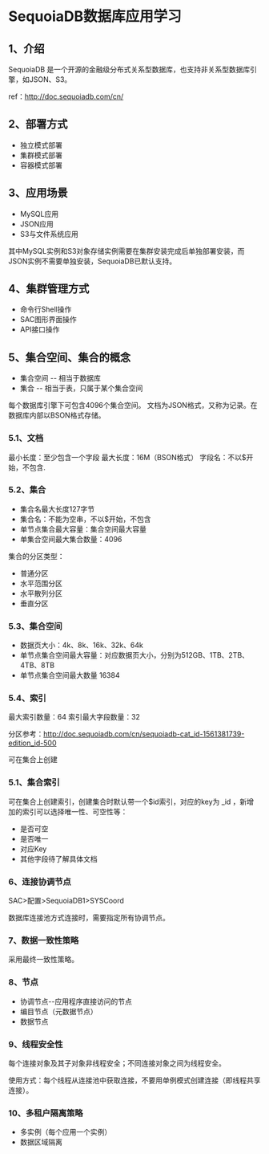 # SequoiaDB数据库应用学习

## 1、介绍

SequoiaDB 是一个开源的金融级分布式关系型数据库，也支持非关系型数据库引擎，如JSON、S3。

ref：http://doc.sequoiadb.com/cn/

## 2、部署方式

* 独立模式部署
* 集群模式部署
* 容器模式部署

## 3、应用场景

* MySQL应用
* JSON应用
* S3与文件系统应用

其中MySQL实例和S3对象存储实例需要在集群安装完成后单独部署安装，而JSON实例不需要单独安装，SequoiaDB已默认支持。

## 4、集群管理方式

* 命令行Shell操作
* SAC图形界面操作
* API接口操作

## 5、集合空间、集合的概念

* 集合空间 -- 相当于数据库
* 集合 -- 相当于表，只属于某个集合空间

每个数据库引擎下可包含4096个集合空间。
文档为JSON格式，又称为记录。在数据库内部以BSON格式存储。

### 5.1、文档

最小长度：至少包含一个字段
最大长度：16M（BSON格式）
字段名：不以$开始，不包含.

### 5.2、集合

* 集合名最大长度127字节
* 集合名：不能为空串，不以$开始，不包含
* 单节点集合最大容量：集合空间最大容量
* 单集合空间最大集合数量：4096

集合的分区类型：

* 普通分区
* 水平范围分区
* 水平散列分区
* 垂直分区

### 5.3、集合空间

* 数据页大小：4k、8k、16k、32k、64k
* 单节点集合空间最大容量：对应数据页大小，分别为512GB、1TB、2TB、4TB、8TB
* 单节点集合空间最大数量	16384

### 5.4、索引

最大索引数量：64
索引最大字段数量：32

分区参考：http://doc.sequoiadb.com/cn/sequoiadb-cat_id-1561381739-edition_id-500

可在集合上创建

### 5.1、集合索引

可在集合上创建索引，创建集合时默认带一个$id索引，对应的key为 _id ，新增加的索引可以选择唯一性、可空性等：

* 是否可空
* 是否唯一
* 对应Key
* 其他字段待了解具体文档


### 6、连接协调节点

SAC>配置>SequoiaDB1>SYSCoord

数据库连接池方式连接时，需要指定所有协调节点。

### 7、数据一致性策略

采用最终一致性策略。

### 8、节点

* 协调节点--应用程序直接访问的节点
* 编目节点（元数据节点）
* 数据节点

### 9、线程安全性

每个连接对象及其子对象非线程安全；不同连接对象之间为线程安全。

使用方式：每个线程从连接池中获取连接，不要用单例模式创建连接（即线程共享连接）。


### 10、多租户隔离策略

* 多实例（每个应用一个实例）
* 数据区域隔离






     
